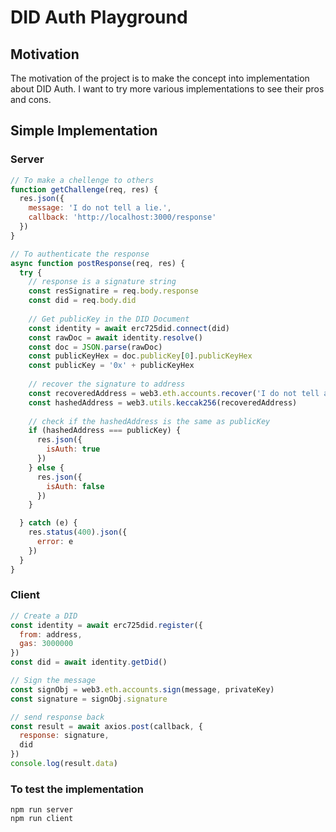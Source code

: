 # DID Auth Playground
## Motivation
The motivation of the project is to make the concept into implementation about DID Auth. I want to try more various implementations to see their pros and cons.

## Simple Implementation
### Server
```js
// To make a chellenge to others
function getChallenge(req, res) {
  res.json({
    message: 'I do not tell a lie.',
    callback: 'http://localhost:3000/response'
  })
}

// To authenticate the response
async function postResponse(req, res) {
  try {
    // response is a signature string
    const resSignatire = req.body.response
    const did = req.body.did
  
    // Get publicKey in the DID Document
    const identity = await erc725did.connect(did)
    const rawDoc = await identity.resolve()
    const doc = JSON.parse(rawDoc)
    const publicKeyHex = doc.publicKey[0].publicKeyHex
    const publicKey = '0x' + publicKeyHex
  
    // recover the signature to address
    const recoveredAddress = web3.eth.accounts.recover('I do not tell a lie.', resSignatire)
    const hashedAddress = web3.utils.keccak256(recoveredAddress)
  
    // check if the hashedAddress is the same as publicKey
    if (hashedAddress === publicKey) {
      res.json({
        isAuth: true
      })
    } else {
      res.json({
        isAuth: false
      })
    }

  } catch (e) {
    res.status(400).json({
      error: e
    })
  }
}
```

### Client
```js
// Create a DID
const identity = await erc725did.register({
  from: address,
  gas: 3000000
})
const did = await identity.getDid()

// Sign the message
const signObj = web3.eth.accounts.sign(message, privateKey)
const signature = signObj.signature

// send response back
const result = await axios.post(callback, {
  response: signature,
  did
})
console.log(result.data)
```

### To test the implementation
```
npm run server
npm run client
```